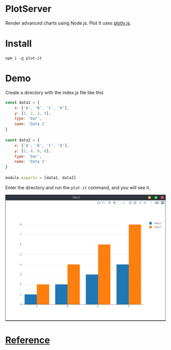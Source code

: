 # PlotServer
Render advanced charts using Node.js. Plot It uses [plotly.js](https://plot.ly/javascript/).

# Install

`npm i -g plot-it`

# Demo
Create a directory with the index.js file like this
```javascript
const data1 = {
	x: ['A', 'B', 'C', 'D'],
	y: [1, 2, 3, 4],
	type: 'bar',
	name: 'Data 1'
}

const data2 = {
	x: ['A', 'B', 'C', 'D'],
	y: [2, 4, 6, 8],
	type: 'bar',
	name: 'Data 2'
}

module.exports = [data1, data2]
```

Enter the directory and run the `plot-it` command, and you will see it.

![image](https://raw.githubusercontent.com/samuelnovaes/plot-it/master/screenshot.png)

# [Reference](https://plot.ly/javascript/reference/)
